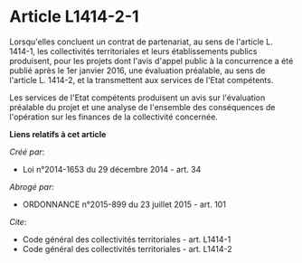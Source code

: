 # Article L1414-2-1

Lorsqu'elles concluent un contrat de partenariat, au sens de l'article L. 1414-1, les collectivités territoriales et leurs
établissements publics produisent, pour les projets dont l'avis d'appel public à la concurrence a été publié après le 1er
janvier 2016, une évaluation préalable, au sens de l'article L. 1414-2, et la transmettent aux services de l'Etat
compétents. 

Les services de l'Etat compétents produisent un avis sur l'évaluation préalable du projet et une analyse de l'ensemble des
conséquences de l'opération sur les finances de la collectivité concernée.

**Liens relatifs à cet article**

_Créé par_:

  - Loi n°2014-1653 du 29 décembre 2014 - art. 34

_Abrogé par_:

  - ORDONNANCE n°2015-899 du 23 juillet 2015 - art. 101

_Cite_:

  - Code général des collectivités territoriales - art. L1414-1
  - Code général des collectivités territoriales - art. L1414-2
